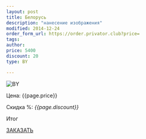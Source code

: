 ```yaml
---
layout: post
title: Белорусь
description: "нанесение изображения"
modified: 2014-12-24
order_form_url: https://order.privator.club?price=
tags: 
author: 
price: 5400
discount: 20
type: BY

---
```



![BY](https://privator.club/images/BY/by11.png)


<div class="price">
	<p id="price" >Цена: {{page.price}}</p>
	<p id="discount"> Скидка %: <i id="discountval"> {{page.discount}} </i></p>
	<p id="summ"> Итог </p>
</div>

<p class="buttond"><a href="{{page.order_form_url}}{{page.price}}&name={{page.type}}&type={{page.title}}&disc={{page.discount}}" target="_self">ЗАКАЗАТЬ</a></p>

